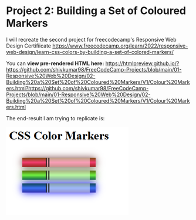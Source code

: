 # Project 2: Building a Set of Coloured Markers

I will recreate the second project for freecodecamp's Responsive Web Design Certifiicate https://www.freecodecamp.org/learn/2022/responsive-web-design/learn-css-colors-by-building-a-set-of-colored-markers/

You can **view pre-rendered HTML here:** https://htmlpreview.github.io/?https://github.com/shivkumar98/FreeCodeCamp-Projects/blob/main/01-Responsive%20Web%20Design/02-Building%20a%20Set%20of%20Coloured%20Markers/V1/Colour%20Markers.html?https://github.com/shivkumar98/FreeCodeCamp-Projects/blob/main/01-Responsive%20Web%20Design/02-Building%20a%20Set%20of%20Coloured%20Markers/V1/Colour%20Markers.html

The end-result I am trying to replicate is:

![title](Images/Screenshot.PNG)
